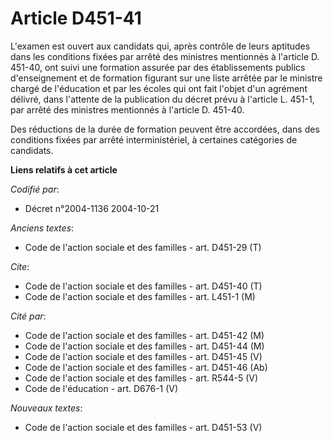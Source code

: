 # Article D451-41

L'examen est ouvert aux candidats qui, après contrôle de leurs aptitudes dans les conditions fixées par arrêté des ministres
mentionnés à l'article D. 451-40, ont suivi une formation assurée par des établissements publics d'enseignement et de
formation figurant sur une liste arrêtée par le ministre chargé de l'éducation et par les écoles qui ont fait l'objet d'un
agrément délivré, dans l'attente de la publication du décret prévu à l'article L. 451-1, par arrêté des ministres mentionnés
à l'article D. 451-40.

Des réductions de la durée de formation peuvent être accordées, dans des conditions fixées par arrêté interministériel, à
certaines catégories de candidats.

**Liens relatifs à cet article**

_Codifié par_:

  - Décret n°2004-1136 2004-10-21

_Anciens textes_:

  - Code de l'action sociale et des familles - art. D451-29 (T)

_Cite_:

  - Code de l'action sociale et des familles - art. D451-40 (T)
  - Code de l'action sociale et des familles - art. L451-1 (M)

_Cité par_:

  - Code de l'action sociale et des familles - art. D451-42 (M)
  - Code de l'action sociale et des familles - art. D451-44 (M)
  - Code de l'action sociale et des familles - art. D451-45 (V)
  - Code de l'action sociale et des familles - art. D451-46 (Ab)
  - Code de l'action sociale et des familles - art. R544-5 (V)
  - Code de l'éducation - art. D676-1 (V)

_Nouveaux textes_:

  - Code de l'action sociale et des familles - art. D451-53 (V)
